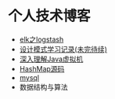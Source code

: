 # 个人技术博客

* [elk之logstash](./docs/20190527/README.md)
* [设计模式学习记录(未完待续)](./docs/20190610/README.md)
* [深入理解Java虚拟机](./docs/jvm/jvm01.md)
* [HashMap源码](./docs/hashmap/hashmap.md)
* [mysql](./docs/mysql/mysql01.md)
* 数据结构与算法

<!--* [Java多线程](https://github.com/lucky-zhao/blog/blob/master/thread/thread01.md)-->
